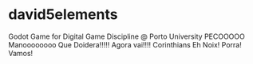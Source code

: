 # david5elements
Godot Game for Digital Game Discipline @ Porto University
PECOOOOO
Manoooooooo
Que Doidera!!!!!
Agora vai!!!!
Corinthians
Eh Noix!
Porra!
Vamos!